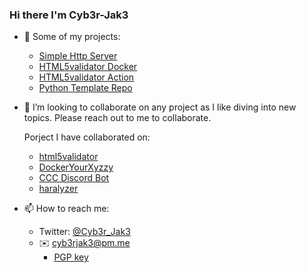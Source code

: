 ### Hi there I'm Cyb3r-Jak3

- 🔭 Some of my projects:
  - [Simple Http Server](https://github.com/Cyb3r-Jak3/simple_http_server)
  - [HTML5validator Docker](https://github.com/Cyb3r-Jak3/html5validator-docker)
  - [HTML5validator Action](https://github.com/Cyb3r-Jak3/html5validator-action)
  - [Python Template Repo](https://github.com/Cyb3r-Jak3/python_template_repo)

- 👯 I’m looking to collaborate on any project as I like diving into new topics. Please reach out to me to collaborate.

  Porject I have collaborated on: 
   -  [html5validator](https://github.com/svenkreiss/html5validator)
   -  [DockerYourXyzzy](https://github.com/emcniece/DockerYourXyzzy)
   -  [CCC Discord Bot](https://github.com/Competitive-Cyber-Clubs/Discord-Bot)
   -  [haralyzer](https://github.com/haralyzer/haralyzer)

- 📫 How to reach me:
  - Twitter: [@Cyb3r_Jak3](https://twitter.com/Cyb3r_Jak3)
  - ✉️ cyb3rjak3@pm.me
    - [PGP key](https://gist.githubusercontent.com/Cyb3r-Jak3/d1068b61b50239b171faf018a0269f67/raw/b876db002e6b0630795382c0b9134771ffa5fe3a/cyb3rjak3@pm.me.asc)
<!--
**Cyb3r-Jak3/Cyb3r-Jak3** is a ✨ _special_ ✨ repository because its `README.md` (this file) appears on your GitHub profile.

Here are some ideas to get you started:

- 🌱 I’m currently learning ...

- 🤔 I’m looking for help with ...
- 💬 Ask me about ...
- 😄 Pronouns: ...
- ⚡ Fun fact: ...
-->
